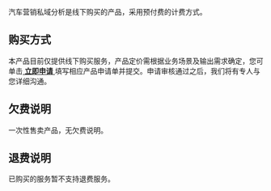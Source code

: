 汽车营销私域分析是线下购买的产品，采用预付费的计费方式。

## 购买方式
本产品目前仅提供线下购买服务，产品定价需根据业务场景及输出需求确定，您可单击[ **立即申请** ](https://cloud.tencent.com/apply/p/mdag2h9s5zp)填写相应产品申请单并提交。申请审核通过之后，我们将有专人与您详细沟通。

## 欠费说明
一次性售卖产品，无欠费说明。

## 退费说明
已购买的服务暂不支持退费服务。
